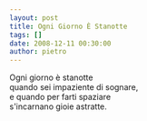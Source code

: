 ```yaml
---
layout: post
title: Ogni Giorno È Stanotte
tags: []
date: 2008-12-11 00:30:00
author: pietro
---
```

Ogni giorno è stanotte<br/>quando sei impaziente di sognare,<br/>e quando per farti spaziare<br/>s'incarnano gioie astratte.

